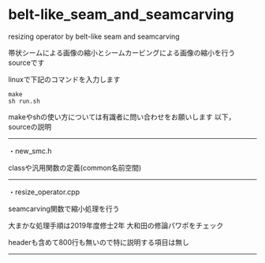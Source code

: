 # belt-like_seam_and_seamcarving
resizing operator by belt-like seam and seamcarving

帯状シームによる画像の縮小とシームカービングによる画像の縮小を行うsourceです

linuxで下記のコマンドを入力します

    make
    sh run.sh

makeやshの使い方については有識者に問い合わせをお願いします
以下，sourceの説明

-----------------
・new_smc.h
   
classや汎用関数の定義(common名前空間)

-----------------
・resize_operator.cpp
    
seamcarving関数で縮小処理を行う

大まかな処理手順は2019年度修士2年 大和田の修論パワポをチェック

headerも含めて800行も無いので特に説明する項目は無し

-----------------

